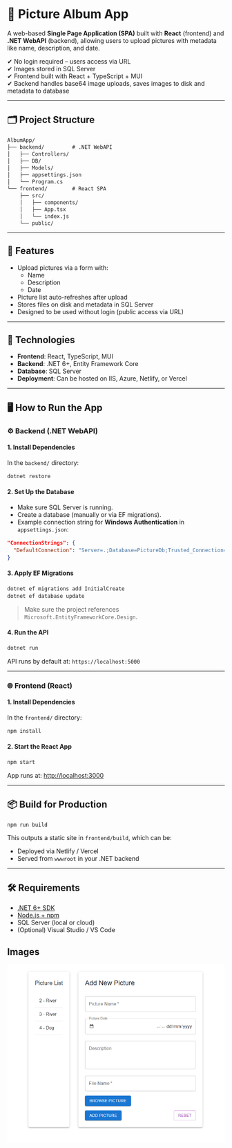 # 📸 Picture Album App

A web-based **Single Page Application (SPA)** built with **React** (frontend) and **.NET WebAPI** (backend), allowing users to upload pictures with metadata like name, description, and date.

✔ No login required – users access via URL  
✔ Images stored in SQL Server  
✔ Frontend built with React + TypeScript + MUI  
✔ Backend handles base64 image uploads, saves images to disk and metadata to database

---

## 🗂 Project Structure

```
AlbumApp/
├── backend/         # .NET WebAPI
│   ├── Controllers/
│   ├── DB/
│   ├── Models/
│   ├── appsettings.json
│   └── Program.cs
└── frontend/        # React SPA
    ├── src/
    │   ├── components/
    │   ├── App.tsx
    │   └── index.js
    └── public/
```

---

## 🚀 Features

- Upload pictures via a form with:
  - Name
  - Description
  - Date
- Picture list auto-refreshes after upload
- Stores files on disk and metadata in SQL Server
- Designed to be used without login (public access via URL)

---

## 🧰 Technologies

- **Frontend**: React, TypeScript, MUI
- **Backend**: .NET 6+, Entity Framework Core
- **Database**: SQL Server
- **Deployment**: Can be hosted on IIS, Azure, Netlify, or Vercel

---

## 🖥️ How to Run the App

### ⚙ Backend (.NET WebAPI)

#### 1. Install Dependencies

In the `backend/` directory:

```bash
dotnet restore
```

#### 2. Set Up the Database

- Make sure SQL Server is running.
- Create a database (manually or via EF migrations).
- Example connection string for **Windows Authentication** in `appsettings.json`:

```json
"ConnectionStrings": {
  "DefaultConnection": "Server=.;Database=PictureDb;Trusted_Connection=True;"
}
```

#### 3. Apply EF Migrations

```bash
dotnet ef migrations add InitialCreate
dotnet ef database update
```

> Make sure the project references `Microsoft.EntityFrameworkCore.Design`.

#### 4. Run the API

```bash
dotnet run
```

API runs by default at: `https://localhost:5000`

---

### 🌐 Frontend (React)

#### 1. Install Dependencies

In the `frontend/` directory:

```bash
npm install
```

#### 2. Start the React App

```bash
npm start
```

App runs at: [http://localhost:3000](http://localhost:3000)

---

## 📦 Build for Production

```bash
npm run build
```

This outputs a static site in `frontend/build`, which can be:

- Deployed via Netlify / Vercel
- Served from `wwwroot` in your .NET backend

---


## 🛠 Requirements

- [.NET 6+ SDK](https://dotnet.microsoft.com/)
- [Node.js + npm](https://nodejs.org/)
- SQL Server (local or cloud)
- (Optional) Visual Studio / VS Code

## Images

![image-to-look](assets/example.png)
